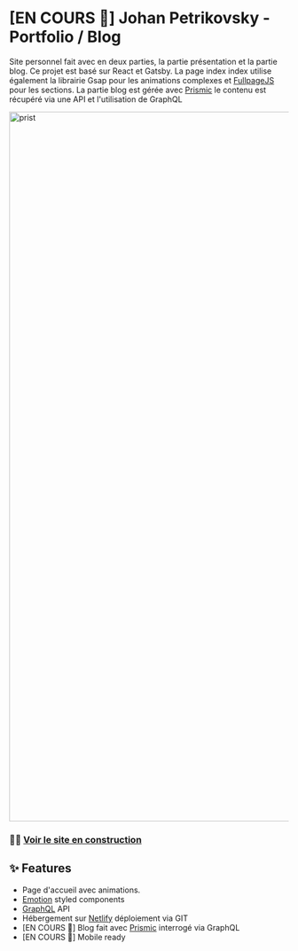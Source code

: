 # [EN COURS 🚧] Johan Petrikovsky - Portfolio / Blog

Site personnel fait avec en deux parties, la partie présentation et la partie blog.
Ce projet est basé sur React et Gatsby.
La page index index utilise également la librairie Gsap pour les animations complexes et [FullpageJS](https://alvarotrigo.com/fullPage/) pour les sections.
La partie blog est gérée avec [Prismic](https://prismic.io/) le contenu est récupéré via une API et l'utilisation de GraphQL

<img width="1280" alt="prist" src="https://i.imgur.com/dcNtshl.png">

### 👩‍💻 [Voir le site en construction](http://developpeur-web.tech//)

## ✨ Features

- Page d'accueil avec animations.
- [Emotion](https://emotion.sh/docs/styled) styled components
- [GraphQL](https://graphql.org/) API
- Hébergement sur [Netlify](https://netlify.com/) déploiement via GIT
- [EN COURS 🚧] Blog fait avec [Prismic](https://netlify.com/) interrogé via GraphQL
- [EN COURS 🚧] Mobile ready
